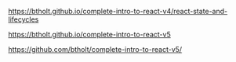 https://btholt.github.io/complete-intro-to-react-v4/react-state-and-lifecycles

https://btholt.github.io/complete-intro-to-react-v5

https://github.com/btholt/complete-intro-to-react-v5/